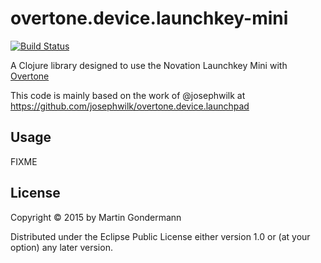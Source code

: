 # overtone.device.launchkey-mini

[![Build Status](https://travis-ci.org/magicmonty/overtone.device.launchkey-mini.svg?branch=master)](https://travis-ci.org/magicmonty/overtone.device.launchkey-mini)

A Clojure library designed to use the Novation Launchkey Mini with [Overtone](http://overtone.github.io)

This code is mainly based on the work of @josephwilk at https://github.com/josephwilk/overtone.device.launchpad

## Usage

FIXME

## License

Copyright © 2015 by Martin Gondermann

Distributed under the Eclipse Public License either version 1.0 or (at
your option) any later version.
